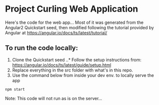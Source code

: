 # Project Curling Web Application

Here's the code for the web app...
Most of it was generated from the Angular2 Quickstart seed, then modified following the tutorial provided by Angular at
https://angular.io/docs/ts/latest/tutorial/

## To run the code locally:
1. Clone the Quickstart seed
..* Follow the setup instructions from: https://angular.io/docs/ts/latest/guide/setup.html
2. Replace everything in the src folder with what's in this repo.
3. Use the command below from inside your dev env. to locally serve the app
```
npm start
```
Note: This code will not run as is on the server...
